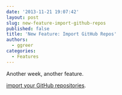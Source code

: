 ```yaml
---
date: '2013-11-21 19:07:42'
layout: post
slug: new-feature-import-github-repos
published: false
title: 'New Feature: Import GitHub Repos'
authors:
  - ggreer
categories:
  - Features
---
```


Another week, another feature. 

[import your GitHub repositories](https://floobits.com/import/github).


